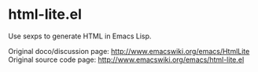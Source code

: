 # html-lite.el
Use sexps to generate HTML in Emacs Lisp.

Original doco/discussion page: http://www.emacswiki.org/emacs/HtmlLite
Original source code page: http://www.emacswiki.org/emacs/html-lite.el
